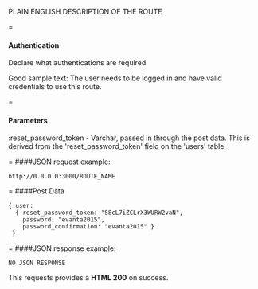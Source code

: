 PLAIN ENGLISH DESCRIPTION OF THE ROUTE

=
#### Authentication

Declare what authentications are required

Good sample text: The user needs to be logged in and have valid credentials to use this route.

=
#### Parameters



:reset_password_token - Varchar, passed in through the post data. This is derived from the 'reset_password_token' field on the 'users' table.

=
####JSON request example:
```
http://0.0.0.0:3000/ROUTE_NAME
```

=
####Post Data
```
{ user: 
  { reset_password_token: "S8cL7iZCLrX3WURW2vaN",  
    password: "evanta2015", 
    password_confirmation: "evanta2015" } 
 }
```

=
####JSON response example:

```
NO JSON RESPONSE
```

This requests provides a <strong>HTML 200</strong> on success.